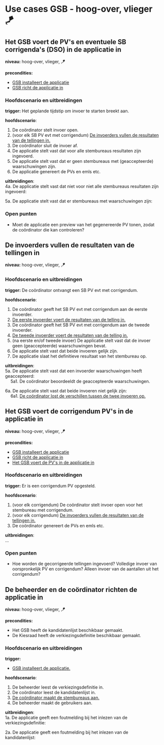 # Use cases GSB - hoog-over, vlieger 🪁

## Het GSB voert de PV's en eventuele SB corrigenda's (DSO) in de applicatie in

__niveau:__ hoog-over, vlieger, 🪁

__precondities:__

- [GSB installeert de applicatie](./GSB-gebruikersdoelen.md#gsb-installeert-de-applicatie)
- [GSB richt de applicatie in](#de-beheerder-en-de-coördinator-richten-de-applicatie-in)

### Hoofdscenario en uitbreidingen

__trigger:__ Het geplande tijdstip om invoer te starten breekt aan.

__hoofdscenario__:  

1. De coördinator stelt invoer open.
2. (voor elk SB PV evt met corrigendum) [De invoerders vullen de resultaten van de tellingen in.](#de-invoerders-vullen-de-resultaten-van-de-tellingen-in)
3. De coördinator sluit de invoer af.
4. De applicatie stelt vast dat voor alle stembureaus resultaten zijn ingevoerd.
5. De applicatie stelt vast dat er geen stembureaus met (geaccepteerde) waarschuwingen zijn.
5. De applicatie genereert de PVs en emls etc.

__uitbreidingen__:  
4a. De applicatie stelt vast dat niet voor niet alle stembureaus resultaten zijn ingevoerd:

5a. De applicatie stelt vast dat er stembureaus met waarschuwingen zijn:

### Open punten

- Moet de applicatie een preview van het gegenereerde PV tonen, zodat de coördinator die kan controleren?

## De invoerders vullen de resultaten van de tellingen in

__niveau:__ hoog-over, vlieger, 🪁

### Hoofdscenario en uitbreidingen

__trigger:__ De coördinator ontvangt een SB PV evt met corrigendum.

__hoofdscenario__:

1. De coördinator geeft het SB PV evt met corrigendum aan de eerste invoerder.
2. [De eerste invoerder voert de resultaten van de telling in.](./GSB-gebruikersdoelen.md#de-eerste-of-tweede-invoerder-voert-de-resultaten-van-de-telling-in)
3. De coördinator geeft het SB PV evt met corrigendum aan de tweede invoerder.
4. [De tweede invoerder voert de resultaten van de telling in.](./GSB-gebruikersdoelen.md#de-eerste-of-tweede-invoerder-voert-de-resultaten-van-de-telling-in)
5. (na eerste en/of tweede invoer) De applicatie stelt vast dat de invoer geen (geaccepteerde) waarschuwingen bevat.
6. De applicatie stelt vast dat beide invoeren gelijk zijn.
7. De applicatie slaat het definitieve resultaat van het stembureau op.

__uitbreidingen__:  
5a. De applicatie stelt vast dat een invoerder waarschuwingen heeft geaccepteerd:  
&emsp; 5a1. De coördinator beoordeeldt de geaccepteerde waarschuwingen.

6a. De applicatie stelt vast dat beide invoeren niet gelijk zijn:  
&emsp; 6a1. [De coördinator lost de verschillen tussen de twee invoeren op.](./GSB-gebruikersdoelen.md#de-coördinator-lost-de-verschillen-tussen-de-twee-invoeren-op)



## Het GSB voert de corrigendum PV's in de applicatie in

__niveau:__ hoog-over, vlieger, 🪁

__precondities:__

- [GSB installeert de applicatie](./GSB-gebruikersdoelen.md#gsb-installeert-de-applicatie)
- [GSB richt de applicatie in](#de-beheerder-en-de-coördinator-richten-de-applicatie-in)
- [Het GSB voert de PV's in de applicatie in](#het-gsb-voert-de-pvs-en-eventuele-sb-corrigendas-dso-in-de-applicatie-in)

### Hoofdscenario en uitbreidingen

__trigger:__ Er is een corrigendum PV opgesteld.

__hoofdscenario__:  

1. (voor elk corrigendum) De coördinator stelt invoer open voor het stembureau met corrigendum.
2. (voor elk corrigendum) [De invoerders vullen de resultaten van de tellingen in.](#de-invoerders-vullen-de-resultaten-van-de-tellingen-in)
3. De coördinator genereert de PVs en emls etc.

__uitbreidingen__:  
...

### Open punten

- Hoe worden de gecorrigeerde tellingen ingevoerd? Volledige invoer van oorspronkelijk PV en corrigendum? Alleen invoer van de aantallen uit het corrigendum?


## De beheerder en de coördinator richten de applicatie in

__niveau:__ hoog-over, vlieger, 🪁

__precondities:__

- Het GSB heeft de kandidatenlijst beschikbaar gemaakt.
- De Kiesraad heeft de verkiezingsdefinitie beschikbaar gemaakt.

### Hoofdscenario en uitbreidingen

__trigger:__

- [GSB installeert de applicatie.](./GSB-gebruikersdoelen.md#gsb-installeert-de-applicatie)

__hoofdscenario__:

1. De beheerder leest de verkiezingsdefinitie in.
2. De coördinator leest de kandidatenlijst in.
3. [De coördinator maakt de stembureaus aan.](./GSB-gebruikersdoelen.md#de-coördinator-maakt-de-stembureaus-aan)
4. De beheerder maakt de gebruikers aan.

__uitbreidingen__:  
1a. De applicatie geeft een foutmelding bij het inlezen van de verkiezingsdefinitie:

2a. De applicatie geeft een foutmelding bij het inlezen van de kandidatenlijst:
